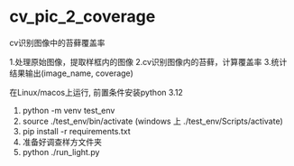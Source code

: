 # cv_pic_2_coverage
cv识别图像中的苔藓覆盖率

1.处理原始图像，提取样框内的图像
2.cv识别图像内的苔藓，计算覆盖率
3.统计结果输出(image_name, coverage)


在Linux/macos上运行, 前置条件安装python 3.12

1. python -m venv test_env
2. source ./test_env/bin/activate (windows 上 ./test_env/Scripts/activate)
3. pip install -r requirements.txt
4. 准备好调查样方文件夹
5. python ./run_light.py

